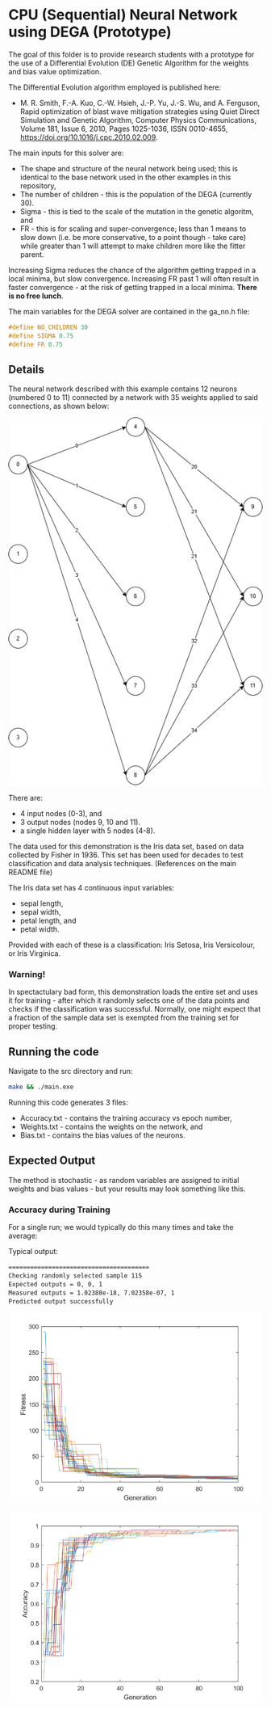 # CPU (Sequential) Neural Network using DEGA (Prototype)

The goal of this folder is to provide research students with a prototype for the use of a Differential Evolution (DE) Genetic Algorithm for the weights and bias value optimization.

The Differential Evolution algorithm employed is published here:

* M. R. Smith, F.-A. Kuo, C.-W. Hsieh, J.-P. Yu, J.-S. Wu, and A. Ferguson, Rapid optimization of blast wave mitigation strategies using Quiet Direct Simulation and Genetic Algorithm, Computer Physics Communications, Volume 181, Issue 6,
2010,
Pages 1025-1036,
ISSN 0010-4655,
https://doi.org/10.1016/j.cpc.2010.02.009.

The main inputs for this solver are:

* The shape and structure of the neural network being used; this is identical to the base network used in the other examples in this repository,
* The number of children - this is the population of the DEGA (currently 30).
* Sigma - this is tied to the scale of the mutation in the genetic algoritm, and
* FR - this is for scaling and super-convergence; less than 1 means to slow down (i.e. be more conservative, to a point though - take care) while greater than 1 will attempt to make children more like the fitter parent.

Increasing Sigma reduces the chance of the algorithm getting trapped in a local minima, but slow convergence. Increasing FR past 1 will often result in faster convergence - at the risk of getting trapped in a local minima. **There is no free lunch**.

The main variables for the DEGA solver are contained in the ga_nn.h file:

```C
#define NO_CHILDREN 30
#define SIGMA 0.75
#define FR 0.75
```


## Details

The neural network described with this example contains 12 neurons (numbered 0 to 11) connected by a network with 35 weights applied to said connections, as shown below:

![image](Neural_Network.drawio.png)

There are:

* 4 input nodes (0-3), and
* 3 output nodes (nodes 9, 10 and 11).
* a single hidden layer with 5 nodes (4-8).

The data used for this demonstration is the Iris data set, based on data collected by Fisher in 1936. This set has been used for decades to test classification and data analysis techniques. (References on the main README file)

The Iris data set has 4 continuous input variables:
* sepal length,
* sepal width,
* petal length, and
* petal width.

Provided with each of these is a classification: Iris Setosa, Iris Versicolour, or Iris Virginica.

### Warning! ###

In spectactulary bad form, this demonstration loads the entire set and uses it for training - after which it randomly selects one of the data points and checks if the classification was successful. Normally, one might expect that a fraction of the sample data set is exempted from the training set for proper testing.

## Running the code

Navigate to the src directory and run:

```bash
make && ./main.exe
```

Running this code generates 3 files:

* Accuracy.txt - contains the training accuracy vs epoch number,
* Weights.txt - contains the weights on the network, and
* Bias.txt - contains the bias values of the neurons.

## Expected Output

The method is stochastic - as random variables are assigned to initial weights and bias values - but your results may look something like this.

### Accuracy during Training

For a single run; we would typically do this many times and take the average:

Typical output:

```bash
=======================================
Checking randomly selected sample 115
Expected outputs = 0, 0, 1
Measured outputs = 1.02388e-18, 7.02358e-07, 1
Predicted output successfully
```


![image](Fitness_GA.png)

![image](Accuracy_GA.png)